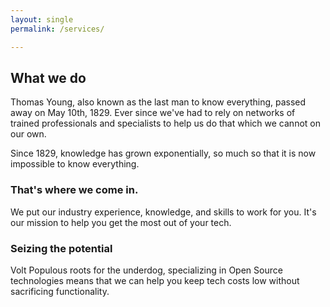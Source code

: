 ```yaml
---
layout: single
permalink: /services/

---
```


## What we do

Thomas Young, also known as the last man to know everything, passed away on May 10th, 1829. Ever since we've had to rely on networks of trained professionals and specialists to help us do that which we cannot on our own.

Since 1829, knowledge has grown exponentially, so much so that it is now impossible to know everything.

### That's where we come in.

We put our industry experience, knowledge, and skills to work for you. It's our mission to help you get the most out of your tech. 


### Seizing the potential

Volt Populous roots for the underdog, specializing in Open Source technologies means that we can help you keep tech costs low without sacrificing functionality. 
